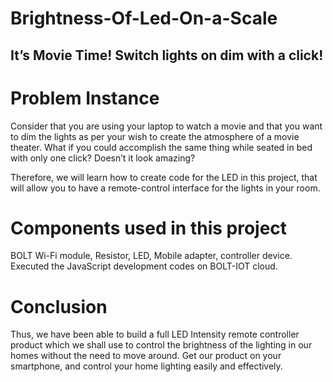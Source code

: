 # Brightness-Of-Led-On-a-Scale
## It’s Movie Time! Switch lights on dim with a click!

# Problem Instance
Consider that you are using your laptop to watch a movie and that you want to dim the lights as per your wish to create the atmosphere of a movie theater. What if you could accomplish the same thing while seated in bed with only one click? Doesn’t it look amazing?

Therefore, we will learn how to create code for the LED in this project, that will allow you to have a remote-control interface for the lights in your room.

# Components used in this project
BOLT Wi-Fi module, Resistor, LED, Mobile adapter, controller device. 
Executed the JavaScript development codes on BOLT-IOT cloud.

# Conclusion
Thus, we have been able to build a full LED Intensity remote controller product which we shall use to control the brightness of the lighting in our homes without the need to move around. Get our product on your smartphone, and control your home lighting easily and effectively. 
